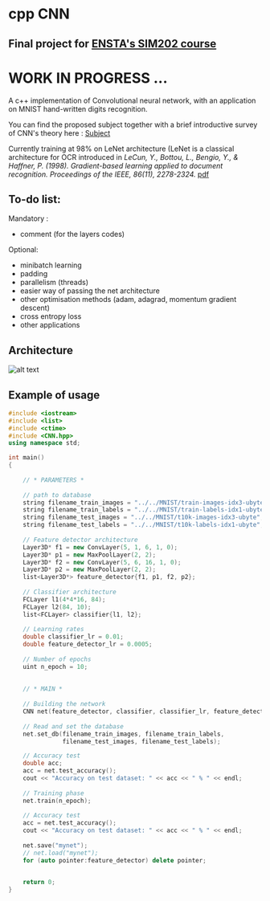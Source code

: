 # cpp CNN
## Final project for [ENSTA's SIM202 course](https://synapses.ensta-paristech.fr/catalogue/2018-2019/ue/3021/SIM202-projet-de-simulation-numerique)

# **WORK IN PROGRESS ...**
A c++ implementation of Convolutional neural network, with an application on MNIST hand-written digits recognition.

You can find the proposed subject together with a brief introductive survey of CNN's theory here : [Subject](https://www.cjoint.com/doc/19_01/IADnLhx7Ve0_Arno-Granier-sujet.pdf)

Currently training at 98% on LeNet architecture (LeNet is a classical architecture for OCR introduced in _LeCun, Y., Bottou, L., Bengio, Y., & Haffner, P. (1998). Gradient-based learning applied to document recognition. Proceedings of the IEEE, 86(11), 2278-2324._ [pdf](http://www.dengfanxin.cn/wp-content/uploads/2016/03/1998Lecun.pdf) 

## To-do list:

Mandatory :
  -  comment (for the layers codes)
  
Optional:
  +  minibatch learning
  +  padding
  +  parallelism (threads)
  +  easier way of passing the net architecture
  +  other optimisation methods (adam, adagrad, momentum gradient descent)
  +  cross entropy loss
  +  other applications

## Architecture
   ![alt text](https://image.noelshack.com/fichiers/2019/08/1/1550521768-cppcnn-2.png)

## Example of usage
```c++
#include <iostream>
#include <list>
#include <ctime>
#include <CNN.hpp>
using namespace std;

int main()
{
    
    // * PARAMETERS * 
    
    // path to database
    string filename_train_images = "../../MNIST/train-images-idx3-ubyte";
    string filename_train_labels = "../../MNIST/train-labels-idx1-ubyte";
    string filename_test_images = "../../MNIST/t10k-images-idx3-ubyte";
    string filename_test_labels = "../../MNIST/t10k-labels-idx1-ubyte";
    
    // Feature detector architecture
    Layer3D* f1 = new ConvLayer(5, 1, 6, 1, 0);
    Layer3D* p1 = new MaxPoolLayer(2, 2);
    Layer3D* f2 = new ConvLayer(5, 6, 16, 1, 0);
    Layer3D* p2 = new MaxPoolLayer(2, 2);
    list<Layer3D*> feature_detector{f1, p1, f2, p2};
    
    // Classifier architecture
    FCLayer l1(4*4*16, 84);
    FCLayer l2(84, 10);
    list<FCLayer> classifier{l1, l2};
    
    // Learning rates
    double classifier_lr = 0.01;
    double feature_detector_lr = 0.0005;
    
    // Number of epochs
    uint n_epoch = 10;
    
    
    // * MAIN * 
    
    // Building the network
    CNN net(feature_detector, classifier, classifier_lr, feature_detector_lr);
    
    // Read and set the database
    net.set_db(filename_train_images, filename_train_labels, 
               filename_test_images, filename_test_labels);

    // Accuracy test
    double acc;
    acc = net.test_accuracy();
    cout << "Accuracy on test dataset: " << acc << " % " << endl;
    
    // Training phase
    net.train(n_epoch);
    
    // Accuracy test
    acc = net.test_accuracy();
    cout << "Accuracy on test dataset: " << acc << " % " << endl;
    
    net.save("mynet");
    // net.load("mynet");
    for (auto pointer:feature_detector) delete pointer;

    
    return 0;
}
```
